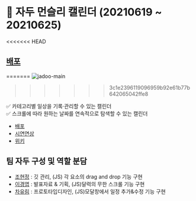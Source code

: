 # 🍒 자두 먼슬리 캘린더 (20210619 ~ 20210625)

<<<<<<< HEAD
## [배포](https://hyunjungc-dev.github.io/JADOO-Calendar/)
=======
![jadoo-main](https://user-images.githubusercontent.com/81357083/126862719-876f1739-6ec3-441c-9922-4f0bc53b4767.JPG)
>>>>>>> 3c1e2396119096959b92e61b77b642065042ffe8

✅ 카테고리별 일상을 기록·관리할 수 있는 캘린더   
✅ 스크롤에 따라 원하는 날짜를 연속적으로 탐색할 수 있는 캘린더 

- [배포](https://hyunjungc-dev.github.io/JADOO-Calendar/)  
- [시연연상](https://www.youtube.com/watch?v=tlWO8ZRHJQw)  
- [위키](https://github.com/HyunJungC-Dev/JADOO-Calendar/wiki)  


## 팀 자두 구성 및 역할 분담  
+ [조현정](https://github.com/HyunJungC-Dev) : 깃 관리, (JS) 각 요소의 drag and drop 기능 구현  
+ [이경엽](https://github.com/kyupkyup) : 발표자료 & 기획, (JS)달력의 무한 스크롤 기능 구현  
+ [차유림](https://github.com/chacha912) : 프로토타입디자인, (JS)모달창에서 일정 추가&수정 기능 구현  
